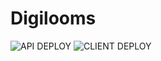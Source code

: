 # Digilooms
![API DEPLOY](https://github.com/Digilooms/digilooms-api/actions/workflows/api-deploy.yml/badge.svg)
![CLIENT DEPLOY](https://github.com/Digilooms/digilooms-api/actions/workflows/api-deploy.yml/badge.svg)

